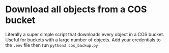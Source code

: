 # Download all objects from a COS bucket
Literally a super simple script that downloads every object in a COS bucket. Useful for buckets with a large number of objects. Add your credentials to the `.env` file then run `python3 cos_backup.py`
